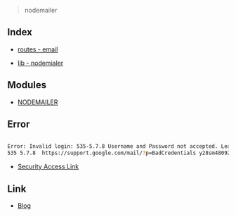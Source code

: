 > nodemailer

Index
-----

* <a href="https://github.com/bynodejs/nodemailer/blob/master/routes/email.js">routes - email</a>

* <a href="https://github.com/bynodejs/nodemailer/blob/master/lib/nodemailer.js">lib - nodemialer</a>

Modules
-------

* <a href="https://nodemailer.com/about/" target="_blank">NODEMAILER</a>

Error
-----

```sh

Error: Invalid login: 535-5.7.8 Username and Password not accepted. Learn more at
535 5.7.8  https://support.google.com/mail/?p=BadCredentials y28sm48092065pfq.48 - gsmtp

```

- <a href="https://myaccount.google.com/lesssecureapps">Security Access Link</a>

Link
----

* <a href="https://ljlm0402.netlify.com/nodejs/nodemailer/">Blog</a>
